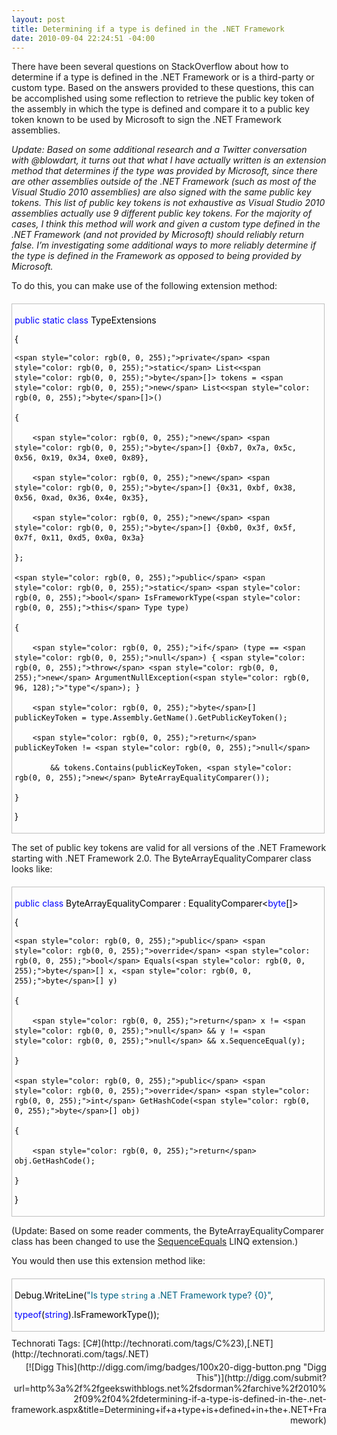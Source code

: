 ```yaml
---
layout: post
title: Determining if a type is defined in the .NET Framework
date: 2010-09-04 22:24:51 -04:00
---
```


There have been several questions on StackOverflow about how to determine if a type is defined in the .NET Framework or is a third-party or custom type. Based on the answers provided to these questions, this can be accomplished using some reflection to retrieve the public key token of the assembly in which the type is defined and compare it to a public key token known to be used by Microsoft to sign the .NET Framework assemblies.

*Update: Based on some additional research and a Twitter conversation with @blowdart, it turns out that what I have actually written is an extension method that determines if the type was provided by Microsoft, since there are other assemblies outside of the .NET Framework (such as most of the Visual Studio 2010 assemblies) are also signed with the same public key tokens. This list of public key tokens is not exhaustive as Visual Studio 2010 assemblies actually use 9 different public key tokens. For the majority of cases, I think this method will work and given a custom type defined in the .NET Framework (and not provided by Microsoft) should reliably return false. I’m investigating some additional ways to more reliably determine if the type is defined in the Framework as opposed to being provided by Microsoft.*

To do this, you can make use of the following extension method:
  <div id="codeSnippetWrapper" style="margin: 20px 0px 10px; padding: 4px; border: 1px solid silver; width: 97.5%; text-align: left; line-height: 12pt; overflow: auto; font-family: "Courier New", courier, monospace; font-size: 8pt; cursor: text; direction: ltr; max-height: 200px; background-color: rgb(244, 244, 244);">   <div id="codeSnippet" style="padding: 0px; width: 100%; text-align: left; color: black; line-height: 12pt; overflow: visible; font-family: "Courier New", courier, monospace; font-size: 8pt; direction: ltr; background-color: rgb(244, 244, 244);">     

<span style="color: rgb(0, 0, 255);">public</span> <span style="color: rgb(0, 0, 255);">static</span> <span style="color: rgb(0, 0, 255);">class</span> TypeExtensions

{

    <span style="color: rgb(0, 0, 255);">private</span> <span style="color: rgb(0, 0, 255);">static</span> List<<span style="color: rgb(0, 0, 255);">byte</span>[]> tokens = <span style="color: rgb(0, 0, 255);">new</span> List<<span style="color: rgb(0, 0, 255);">byte</span>[]>()  

    { 

        <span style="color: rgb(0, 0, 255);">new</span> <span style="color: rgb(0, 0, 255);">byte</span>[] {0xb7, 0x7a, 0x5c, 0x56, 0x19, 0x34, 0xe0, 0x89}, 

        <span style="color: rgb(0, 0, 255);">new</span> <span style="color: rgb(0, 0, 255);">byte</span>[] {0x31, 0xbf, 0x38, 0x56, 0xad, 0x36, 0x4e, 0x35}, 

        <span style="color: rgb(0, 0, 255);">new</span> <span style="color: rgb(0, 0, 255);">byte</span>[] {0xb0, 0x3f, 0x5f, 0x7f, 0x11, 0xd5, 0x0a, 0x3a} 

    };

    <span style="color: rgb(0, 0, 255);">public</span> <span style="color: rgb(0, 0, 255);">static</span> <span style="color: rgb(0, 0, 255);">bool</span> IsFrameworkType(<span style="color: rgb(0, 0, 255);">this</span> Type type)

    {

        <span style="color: rgb(0, 0, 255);">if</span> (type == <span style="color: rgb(0, 0, 255);">null</span>) { <span style="color: rgb(0, 0, 255);">throw</span> <span style="color: rgb(0, 0, 255);">new</span> ArgumentNullException(<span style="color: rgb(0, 96, 128);">"type"</span>); }

        <span style="color: rgb(0, 0, 255);">byte</span>[] publicKeyToken = type.Assembly.GetName().GetPublicKeyToken();

        <span style="color: rgb(0, 0, 255);">return</span> publicKeyToken != <span style="color: rgb(0, 0, 255);">null</span>

            && tokens.Contains(publicKeyToken, <span style="color: rgb(0, 0, 255);">new</span> ByteArrayEqualityComparer());

    }

}

</div>
</div>



The set of public key tokens are valid for all versions of the .NET Framework starting with .NET Framework 2.0. The ByteArrayEqualityComparer class looks like:


<div id="codeSnippetWrapper" style="margin: 20px 0px 10px; padding: 4px; border: 1px solid silver; width: 97.5%; text-align: left; line-height: 12pt; overflow: auto; font-family: "Courier New", courier, monospace; font-size: 8pt; cursor: text; direction: ltr; max-height: 200px; background-color: rgb(244, 244, 244);">
  <div id="codeSnippet" style="padding: 0px; width: 100%; text-align: left; color: black; line-height: 12pt; overflow: visible; font-family: "Courier New", courier, monospace; font-size: 8pt; direction: ltr; background-color: rgb(244, 244, 244);">
    

<span style="color: rgb(0, 0, 255);">public</span> <span style="color: rgb(0, 0, 255);">class</span> ByteArrayEqualityComparer : EqualityComparer<<span style="color: rgb(0, 0, 255);">byte</span>[]>

{

    <span style="color: rgb(0, 0, 255);">public</span> <span style="color: rgb(0, 0, 255);">override</span> <span style="color: rgb(0, 0, 255);">bool</span> Equals(<span style="color: rgb(0, 0, 255);">byte</span>[] x, <span style="color: rgb(0, 0, 255);">byte</span>[] y)

    {

        <span style="color: rgb(0, 0, 255);">return</span> x != <span style="color: rgb(0, 0, 255);">null</span> && y != <span style="color: rgb(0, 0, 255);">null</span> && x.SequenceEqual(y);

    }

    <span style="color: rgb(0, 0, 255);">public</span> <span style="color: rgb(0, 0, 255);">override</span> <span style="color: rgb(0, 0, 255);">int</span> GetHashCode(<span style="color: rgb(0, 0, 255);">byte</span>[] obj)

    {

        <span style="color: rgb(0, 0, 255);">return</span> obj.GetHashCode();

    }

}

</div>
</div>



(Update: Based on some reader comments, the ByteArrayEqualityComparer class has been changed to use the [SequenceEquals](http://msdn.microsoft.com/en-us/library/bb348567.aspx) LINQ extension.)

You would then use this extension method like:


<div id="codeSnippetWrapper" style="margin: 20px 0px 10px; padding: 4px; border: 1px solid silver; width: 97.5%; text-align: left; line-height: 12pt; overflow: auto; font-family: "Courier New", courier, monospace; font-size: 8pt; cursor: text; direction: ltr; max-height: 200px; background-color: rgb(244, 244, 244);">
  <div id="codeSnippet" style="padding: 0px; width: 100%; text-align: left; color: black; line-height: 12pt; overflow: visible; font-family: "Courier New", courier, monospace; font-size: 8pt; direction: ltr; background-color: rgb(244, 244, 244);">
    

Debug.WriteLine(<span style="color: rgb(0, 96, 128);">"Is type `string` a .NET Framework type? {0}"</span>, 

   <span style="color: rgb(0, 0, 255);">typeof</span>(<span style="color: rgb(0, 0, 255);">string</span>).IsFrameworkType()); 

</div>
</div>

<div class="wlWriterSmartContent" id="scid:0767317B-992E-4b12-91E0-4F059A8CECA8:c5c9014e-8645-4cc0-89d0-ee648f18c60b" style="margin: 0px; padding: 0px; float: none; display: inline;">Technorati Tags: [C#](http://technorati.com/tags/C%23),[.NET](http://technorati.com/tags/.NET)</div><div class="wlWriterHeaderFooter" style="margin: 0px; padding: 4px 0px; text-align: right;">[![Digg This](http://digg.com/img/badges/100x20-digg-button.png "Digg This")](http://digg.com/submit?url=http%3a%2f%2fgeekswithblogs.net%2fsdorman%2farchive%2f2010%2f09%2f04%2fdetermining-if-a-type-is-defined-in-the-.net-framework.aspx&title=Determining+if+a+type+is+defined+in+the+.NET+Framework)</div>
